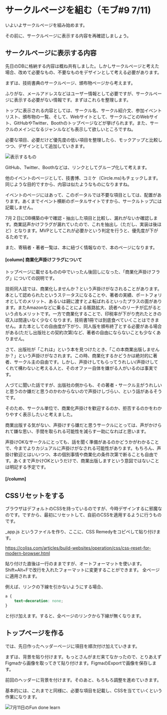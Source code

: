 # サークルページを組む（モブ#9 7/11)
いよいよサークルページを組み始めます。

その前に、サークルページに表示する内容を再確認しましょう。

## サークルページに表示する内容
先日のDBに格納する内容は概ね共有しました。しかしサークルページと考えた場合、改めて必要なもの、不要なものをデザインとして考える必要があります。

まずは、技術書典のサークルページ、頒布物ページから考えます。

ふりがな、メールアドレスなどはユーザー情報として必要ですが、サークルページに表示する必要がない情報です。まずはこれらを整理します。

トップに表示される内容としては、サークル名、サークル紹介文、参加イベントリスト、頒布物の一覧、そして、Webサイトとして、サークルごとのWebサイト、GitHubやTwitter、Boothのトップページなどが挙げられます。また、サークルのメインになるジャンルなども表示して欲しいところですね。

必要な項目、必要だけど優先度の低い項目を整理したら、モックアップと比較しつつ、デザインとして追加していきます。

![表示するもの](chap-mob-0711/items.png?scale=0.8)

GitHub、Twitter、Boothなどは、リンクとしてグループ化して考えます。

他のイベントのページとして、技書博、コミケ（Circle.ms)もチェックします。同じような目的ですから、内容は似たようなものになりますね。

イベントのページにはあって、このポータルでは不要な項目としては、配置があります。あくまでイベント横断のポータルサイトですから、サークルトップには記載しません。

7月２日にDB構築の中で確認・抽出した項目と比較し、漏れがないか確認します。商業誌声かけフラグが漏れていたので、これを抽出し（ただし、実装は後ほど）となります。MVPとしてこれが必要かという判定を行うと、優先度が下がるためです。

また、寄稿者・著者一覧は、本に紐づく情報なので、本のページになります。

#### [column] 商業化声掛けフラグについて
トップページに載せるものの中でいったん後回しになった、「商業化声掛けフラグ」についての説明です。

技術同人誌では、商業化しませんか？という声掛けがなされることがあります。本として認められたというステータスになることや、著者の実績、ポートフォリオとしてのメリット、あるいは親に渡すとよ転ばれるといったプラスの面があります。またAmazonなどに乗ることによる販路拡大、読者へのリーチが広がるという点もメリットです。一方で商業化することで、印税率が下がり売れたときの収入は間違いなく少なくなります。技術書1冊では到底食べていくことはできません。また本としての自由度が下がり、同人版を頒布終了とする必要がある場合がある(ただし出版社との契約次第)など、著者の自由にならないことも少なくありません。

さて、出版社が「これは」という本を見つけたとき、「この本商業出版しませんか？」という声掛けがなされます。この時、商業化するかどうかは絶対的に著者、サークル主の自由です。しかし、声掛けしてもらってうれしい/声掛けしてくれて構わないと考える人と、そのオファー自体を嫌がる人がいるのは事実です。

人づてに聞いた話ですが、出版社の側からも、その著者・サークル主がうれしいと思うのか嫌だと思うのかわからないので声掛けしづらい、という話があるそうです。

そのため、サークル単位で、商業化声掛けを歓迎するのか、拒否するのかをわかりやすく表示したいと考えました。

商業出版する気がない、声掛けすら嫌だと思うサークルにとっては、声がかけられて嫌な思い、手間を取られる可能性を減らす一助になればと思います。

声掛けOKなサークルにとっても、話を聞く準備があるのかどうかがわかることで、今までよりカジュアルに声掛けがなされる可能性があります。もちろん、声掛け歓迎とはいいつつ、本の個別事情や商業化の条件次第で断ることも自由です。あくまで声かけOKというだけで、商業出版しますという意図ではないことは明記する予定です。

#### [/column]

## CSSリセットをする

ブラウザはデフォルトのCSSを持っているのですが、今時デザインするに邪魔なのです。ですから、最初にリセットして、自前のCSSを適用するように行うものです。

_app.js というファイルを作り、ここに、CSS Remedyをコピペして貼り付けます。

https://coliss.com/articles/build-websites/operation/css/css-reset-for-modern-browser.html

貼り付けた直後は一行のままですが、オートフォーマットを使います。
Shift+Alt+Fで改行を入れたフォーマットに変更することができます。
全ページに適用されます。

例えば、リンクの下線を引かないようにする場合、
```css
a {
    text-decoration: none;
}
```
と付け加えます。すると、全ページのリンクから下線が無くなります。

## トップページを作る

では、先日作ったヘッダーページに項目を順次付け加えていきます。

まずは、背景を貼り付けます。もっとさんがまだ来てなかったので、とりあえずFigmaから画像を取ってきて貼り付けます。FigmaのExportで画像を保存します。

前回のヘッダーに背景を付けます。そのあと、もろもろ調整を進めていきます。

基本的には、これまでと同様に、必要な項目を記載し、CSSを当てていくという作業になります。



![7月11日のFun done learn](chap-mob-0711/0711fundonelearn.png?scale=0.8)